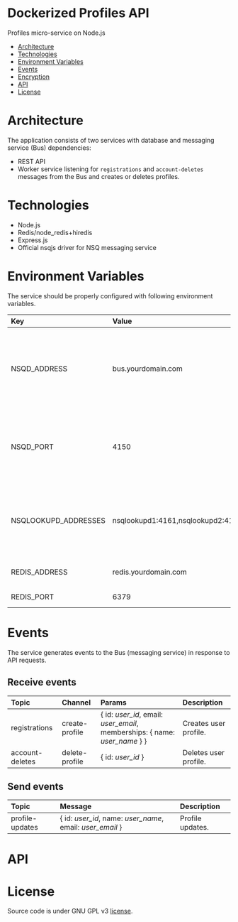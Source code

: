 # Dockerized Profiles API
Profiles micro-service on Node.js

* [Architecture](#architecture)
* [Technologies](#technologies)
* [Environment Variables](#environment-variables)
* [Events](#events)
* [Encryption](#encryption)
* [API](#api)
* [License](#license)

# Architecture
The application consists of two services with database and messaging service (Bus) dependencies: 
* REST API
* Worker service listening for `registrations` and `account-deletes` messages from the Bus and creates or deletes profiles.

# Technologies
* Node.js
* Redis/node_redis+hiredis
* Express.js
* Official nsqjs driver for NSQ messaging service

# Environment Variables
The service should be properly configured with following environment variables.

Key | Value | Description
:-- | :-- | :-- 
NSQD_ADDRESS | bus.yourdomain.com | A hostname or an IP address of the NSQD running instance to publush messages to.
NSQD_PORT | 4150 | A TCP port number of the NSQD running instance to publish messages to.
NSQLOOKUPD_ADDRESSES | nsqlookupd1:4161,nsqlookupd2:4161 | TCP addresses for nsqlookupd instances to read messages from.
REDIS_ADDRESS | redis.yourdomain.com | Redis server address.
REDIS_PORT | 6379 | Redis server port.

# Events
The service generates events to the Bus (messaging service) in response to API requests.

## Receive events

Topic | Channel | Params | Description
:-- | :-- | :-- | :--
registrations | create-profile | { id: *user_id*, email: *user_email*, memberships: { name: *user_name* } } | Creates user profile.
account-deletes | delete-profile | { id: *user_id* } | Deletes user profile.

## Send events

Topic | Message | Description
:-- | :-- | :--
profile-updates | { id: *user_id*, name: *user_name*, email: *user_email* } | Profile updates.

# API

# License
Source code is under GNU GPL v3 [license](LICENSE).
